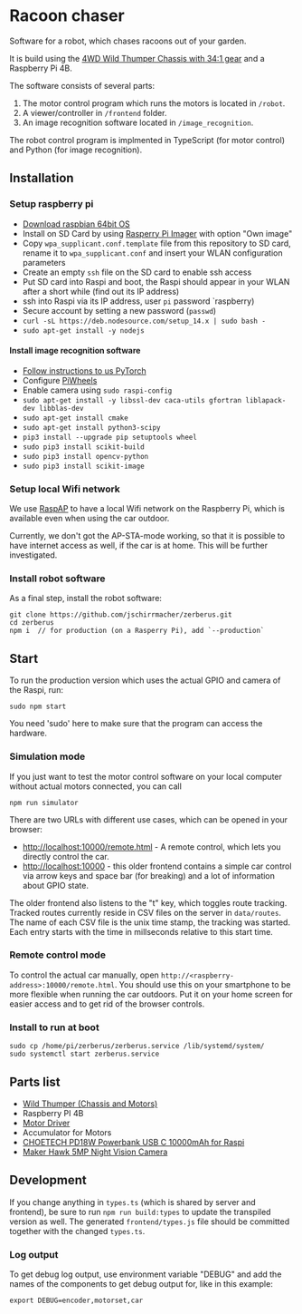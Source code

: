 # Racoon chaser

Software for a robot, which chases racoons out of your garden.

It is build using the [4WD Wild Thumper Chassis with 34:1 gear](https://www.pololu.com/product/1566) and a Raspberry Pi 4B.

The software consists of several parts:

1. The motor control program which runs the motors is located in `/robot`.
2. A viewer/controller in `/frontend` folder.
3. An image recognition software located in `/image_recognition`.

The robot control program is implmented in TypeScript (for motor control) and Python (for image recognition).

## Installation

### Setup raspberry pi

- [Download raspbian 64bit OS](https://downloads.raspberrypi.org/raspios_arm64/images/)
- Install on SD Card by using [Rasperry Pi Imager](https://www.raspberrypi.org/software/) with option "Own image"
- Copy `wpa_supplicant.conf.template` file from this repository to SD card, rename it to `wpa_supplicant.conf` and insert your WLAN configuration parameters
- Create an empty `ssh` file on the SD card to enable ssh access
- Put SD card into Raspi and boot, the Raspi should appear in your WLAN after a short while (find out its IP address)
- ssh into Raspi via its IP address, user `pi` password `raspberry)
- Secure account by setting a new password (`passwd`)
- `curl -sL https://deb.nodesource.com/setup_14.x | sudo bash -`
- `sudo apt-get install -y nodejs`

#### Install image recognition software

- [Follow instructions to us PyTorch](https://mathinf.eu/pytorch/arm64/)
- Configure [PiWheels](https://www.piwheels.org/)
- Enable camera using `sudo raspi-config`
- `sudo apt-get install -y libssl-dev caca-utils gfortran liblapack-dev libblas-dev`
- `sudo apt-get install cmake`
- `sudo apt-get install python3-scipy`
- `pip3 install --upgrade pip setuptools wheel`
- `sudo pip3 install scikit-build`
- `sudo pip3 install opencv-python`
- `sudo pip3 install scikit-image`

### Setup local Wifi network

We use [RaspAP](https://raspap.com/) to have a local Wifi network on the Raspberry Pi, which is available
even when using the car outdoor.

Currently, we don't got the AP-STA-mode working, so that it is possible to have internet access as well, if the car is at home. This will be further investigated.

### Install robot software

As a final step, install the robot software:

    git clone https://github.com/jschirrmacher/zerberus.git
    cd zerberus
    npm i  // for production (on a Rasperry Pi), add `--production`

## Start

To run the production version which uses the actual GPIO and camera of the Raspi, run:

    sudo npm start

You need 'sudo' here to make sure that the program can access the hardware.

### Simulation mode

If you just want to test the motor control software on your local computer without actual motors connected, you can call

    npm run simulator

There are two URLs with different use cases, which can be opened in your browser:

- [http://localhost:10000/remote.html](http://localhost:10000/remote.html) - A remote control, which lets you directly control the car.
- [http://localhost:10000](http://localhost:10000) - this older frontend contains a simple car control via arrow keys and space bar (for breaking) and a lot of information about GPIO state.

The older frontend also listens to the "t" key, which toggles route tracking. Tracked routes currently reside in CSV files on the server in `data/routes`. The name of each CSV file is the unix time stamp, the tracking was started. Each entry starts with the time in millseconds relative to this start time.

### Remote control mode

To control the actual car manually, open `http://<raspberry-address>:10000/remote.html`. You should use this on your smartphone to be more flexible when running the car outdoors. Put it on your home screen
for easier access and to get rid of the browser controls.

### Install to run at boot

    sudo cp /home/pi/zerberus/zerberus.service /lib/systemd/system/
    sudo systemctl start zerberus.service 

## Parts list

- [Wild Thumper (Chassis and Motors)](https://www.pololu.com/product/1566)
- Raspberry PI 4B
- [Motor Driver](https://www.handsontec.com/dataspecs/module/7A-160W%20motor%20control.pdf)
- Accumulator for Motors
- [CHOETECH PD18W Powerbank USB C 10000mAh for Raspi](https://www.choetech.com/product/b622-10000mah-5v-2.4a-portable-power-bank-black.html)
- [Maker Hawk 5MP Night Vision Camera](https://www.amazon.de/gp/product/B071718FDK/)

## Development

If you change anything in `types.ts` (which is shared by server and frontend), be sure to run `npm run build:types` to update the transpiled version as well. The generated `frontend/types.js` file should be committed together with the changed `types.ts`.

### Log output

To get debug log output, use environment variable "DEBUG" and add the names of the components to get debug output for, like in this example:

    export DEBUG=encoder,motorset,car
